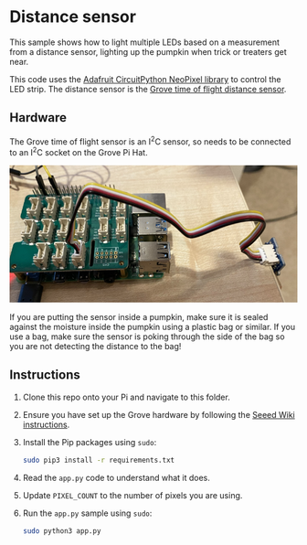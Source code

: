 # Distance sensor

This sample shows how to light multiple LEDs based on a measurement from a distance sensor, lighting up the pumpkin when trick or treaters get near.

This code uses the [Adafruit CircuitPython NeoPixel library](https://pypi.org/project/adafruit-circuitpython-neopixel/) to control the LED strip. The distance sensor is the [Grove time of flight distance sensor](https://www.amazon.com/SeeedStudio-Grove-Flight-Distance-VL53L0X/dp/B07Q1YBH99).

## Hardware

The Grove time of flight sensor is an I<sup>2</sup>C sensor, so needs to be connected to an I<sup>2</sup>C socket on the Grove Pi Hat.

![A time of flight sensor connected to a Pi grove hat on an I squared C port](../../images/tof-connection.png)

If you are putting the sensor inside a pumpkin, make sure it is sealed against the moisture inside the pumpkin using a plastic bag or similar. If you use a bag, make sure the sensor is poking through the side of the bag so you are not detecting the distance to the bag!

## Instructions

1. Clone this repo onto your Pi and navigate to this folder.

1. Ensure you have set up the Grove hardware by following the [Seeed Wiki instructions](https://wiki.seeedstudio.com/Grove_Base_Hat_for_Raspberry_Pi/#installation).

1. Install the Pip packages using `sudo`:

    ```sh
    sudo pip3 install -r requirements.txt
    ```

1. Read the `app.py` code to understand what it does.

1. Update `PIXEL_COUNT` to the number of pixels you are using.

1. Run the `app.py` sample using `sudo`:

    ```sh
    sudo python3 app.py
    ```
